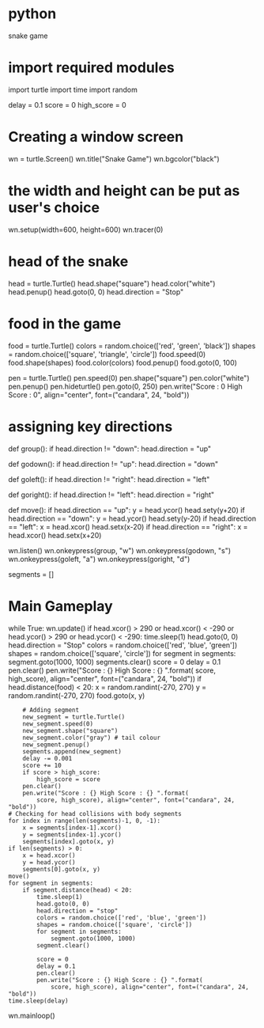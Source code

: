 # python
snake game


# import required modules
import turtle
import time
import random

delay = 0.1
score = 0
high_score = 0



# Creating a window screen
wn = turtle.Screen()
wn.title("Snake Game")
wn.bgcolor("black")
# the width and height can be put as user's choice
wn.setup(width=600, height=600)
wn.tracer(0)

# head of the snake
head = turtle.Turtle()
head.shape("square")
head.color("white")
head.penup()
head.goto(0, 0)
head.direction = "Stop"

# food in the game
food = turtle.Turtle()
colors = random.choice(['red', 'green', 'black'])
shapes = random.choice(['square', 'triangle', 'circle'])
food.speed(0)
food.shape(shapes)
food.color(colors)
food.penup()
food.goto(0, 100)

pen = turtle.Turtle()
pen.speed(0)
pen.shape("square")
pen.color("white")
pen.penup()
pen.hideturtle()
pen.goto(0, 250)
pen.write("Score : 0 High Score : 0", align="center",
		font=("candara", 24, "bold"))



# assigning key directions
def group():
	if head.direction != "down":
		head.direction = "up"


def godown():
	if head.direction != "up":
		head.direction = "down"


def goleft():
	if head.direction != "right":
		head.direction = "left"


def goright():
	if head.direction != "left":
		head.direction = "right"


def move():
	if head.direction == "up":
		y = head.ycor()
		head.sety(y+20)
	if head.direction == "down":
		y = head.ycor()
		head.sety(y-20)
	if head.direction == "left":
		x = head.xcor()
		head.setx(x-20)
	if head.direction == "right":
		x = head.xcor()
		head.setx(x+20)


		
wn.listen()
wn.onkeypress(group, "w")
wn.onkeypress(godown, "s")
wn.onkeypress(goleft, "a")
wn.onkeypress(goright, "d")

segments = []



# Main Gameplay
while True:
	wn.update()
	if head.xcor() > 290 or head.xcor() < -290 or head.ycor() > 290 or head.ycor() < -290:
		time.sleep(1)
		head.goto(0, 0)
		head.direction = "Stop"
		colors = random.choice(['red', 'blue', 'green'])
		shapes = random.choice(['square', 'circle'])
		for segment in segments:
			segment.goto(1000, 1000)
		segments.clear()
		score = 0
		delay = 0.1
		pen.clear()
		pen.write("Score : {} High Score : {} ".format(
			score, high_score), align="center", font=("candara", 24, "bold"))
	if head.distance(food) < 20:
		x = random.randint(-270, 270)
		y = random.randint(-270, 270)
		food.goto(x, y)

		# Adding segment
		new_segment = turtle.Turtle()
		new_segment.speed(0)
		new_segment.shape("square")
		new_segment.color("gray") # tail colour
		new_segment.penup()
		segments.append(new_segment)
		delay -= 0.001
		score += 10
		if score > high_score:
			high_score = score
		pen.clear()
		pen.write("Score : {} High Score : {} ".format(
			score, high_score), align="center", font=("candara", 24, "bold"))
	# Checking for head collisions with body segments
	for index in range(len(segments)-1, 0, -1):
		x = segments[index-1].xcor()
		y = segments[index-1].ycor()
		segments[index].goto(x, y)
	if len(segments) > 0:
		x = head.xcor()
		y = head.ycor()
		segments[0].goto(x, y)
	move()
	for segment in segments:
		if segment.distance(head) < 20:
			time.sleep(1)
			head.goto(0, 0)
			head.direction = "stop"
			colors = random.choice(['red', 'blue', 'green'])
			shapes = random.choice(['square', 'circle'])
			for segment in segments:
				segment.goto(1000, 1000)
			segment.clear()

			score = 0
			delay = 0.1
			pen.clear()
			pen.write("Score : {} High Score : {} ".format(
				score, high_score), align="center", font=("candara", 24, "bold"))
	time.sleep(delay)

wn.mainloop()

